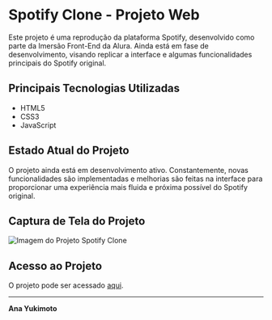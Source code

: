 # Spotify Clone - Projeto Web
Este projeto é uma reprodução da plataforma Spotify, desenvolvido como parte da Imersão Front-End da Alura. Ainda está em fase de desenvolvimento, visando replicar a interface e algumas funcionalidades principais do Spotify original.

## Principais Tecnologias Utilizadas

- HTML5
- CSS3
- JavaScript

## Estado Atual do Projeto

O projeto ainda está em desenvolvimento ativo. Constantemente, novas funcionalidades são implementadas e melhorias são feitas na interface para proporcionar uma experiência mais fluida e próxima possível do Spotify original.

## Captura de Tela do Projeto

![Imagem do Projeto Spotify Clone](https://anayukimoto.github.io/Spotify)

## Acesso ao Projeto

O projeto pode ser acessado [aqui](https://anayukimoto.github.io/Spotify/). 

---
**Ana Yukimoto**


  
